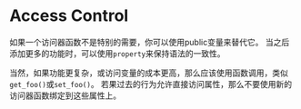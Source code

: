 # Access Control

如果一个访问器函数不是特别的需要，你可以使用public变量来替代它。
当之后添加更多的功能时，可以使用`property`来保持语法的一致性。

当然，如果功能更复杂，或访问变量的成本更高，那么应该使用函数调用，类似`get_foo()`或`set_foo()`。
若果过去的行为允许直接访问属性，那么不要使用新的访问器函数绑定到这些属性上。
